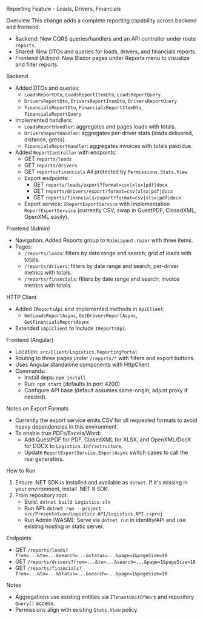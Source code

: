 Reporting Feature - Loads, Drivers, Financials

Overview
This change adds a complete reporting capability across backend and frontend:
- Backend: New CQRS queries/handlers and an API controller under route `reports`.
- Shared: New DTOs and queries for loads, drivers, and financials reports.
- Frontend (Admin): New Blazor pages under Reports menu to visualize and filter reports.

Backend
- Added DTOs and queries:
  - `LoadsReportDto`, `LoadsReportItemDto`, `LoadsReportQuery`
  - `DriversReportDto`, `DriversReportItemDto`, `DriversReportQuery`
  - `FinancialsReportDto`, `FinancialsReportItemDto`, `FinancialsReportQuery`
- Implemented handlers:
  - `LoadsReportHandler`: aggregates and pages loads with totals.
  - `DriversReportHandler`: aggregates per-driver stats (loads delivered, distance, gross).
  - `FinancialsReportHandler`: aggregates invoices with totals paid/due.
- Added `ReportController` with endpoints:
  - GET `reports/loads`
  - GET `reports/drivers`
  - GET `reports/financials`
  All protected by `Permissions.Stats.View`.
  - Export endpoints:
    - GET `reports/loads/export?format=csv|xlsx|pdf|docx`
    - GET `reports/drivers/export?format=csv|xlsx|pdf|docx`
    - GET `reports/financials/export?format=csv|xlsx|pdf|docx`
  - Export service: `IReportExportService` with implementation `ReportExportService` (currently CSV; swap in QuestPDF, ClosedXML, OpenXML easily).

Frontend (Admin)
- Navigation: Added Reports group to `MainLayout.razor` with three items.
- Pages:
  - `/reports/loads`: filters by date range and search; grid of loads with totals.
  - `/reports/drivers`: filters by date range and search; per-driver metrics with totals.
  - `/reports/financials`: filters by date range and search; invoice metrics with totals.

HTTP Client
- Added `IReportsApi` and implemented methods in `ApiClient`:
  - `GetLoadsReportAsync`, `GetDriversReportAsync`, `GetFinancialsReportAsync`
- Extended `IApiClient` to include `IReportsApi`.

Frontend (Angular)
- Location: `src/Client/Logistics.ReportingPortal`
- Routing to three pages under `/reports/*` with filters and export buttons.
- Uses Angular standalone components with HttpClient.
- Commands:
  - Install deps: `npm install`
  - Run: `npm start` (defaults to port 4200)
  - Configure API base (default assumes same-origin; adjust proxy if needed).

Notes on Export Formats
- Currently the export service emits CSV for all requested formats to avoid heavy dependencies in this environment.
- To enable true PDFs/Excels/Word:
  - Add QuestPDF for PDF, ClosedXML for XLSX, and OpenXML/DocX for DOCX to `Logistics.Infrastructure`.
  - Update `ReportExportService.ExportAsync` switch cases to call the real generators.

How to Run
1) Ensure .NET SDK is installed and available as `dotnet`. If it's missing in your environment, install .NET 8 SDK.
2) From repository root:
   - Build: `dotnet build Logistics.sln`
   - Run API: `dotnet run --project src/Presentation/Logistics.API/Logistics.API.csproj`
   - Run Admin (WASM): Serve via `dotnet run` in identity/API and use existing hosting or static server.

Endpoints
- GET `/reports/loads?from=...&to=...&search=...&status=...&page=1&pageSize=10`
- GET `/reports/drivers?from=...&to=...&search=...&page=1&pageSize=10`
- GET `/reports/financials?from=...&to=...&status=...&search=...&page=1&pageSize=10`

Notes
- Aggregations use existing entities via `ITenantUnitOfWork` and repository `Query()` access.
- Permissions align with existing `Stats.View` policy.

